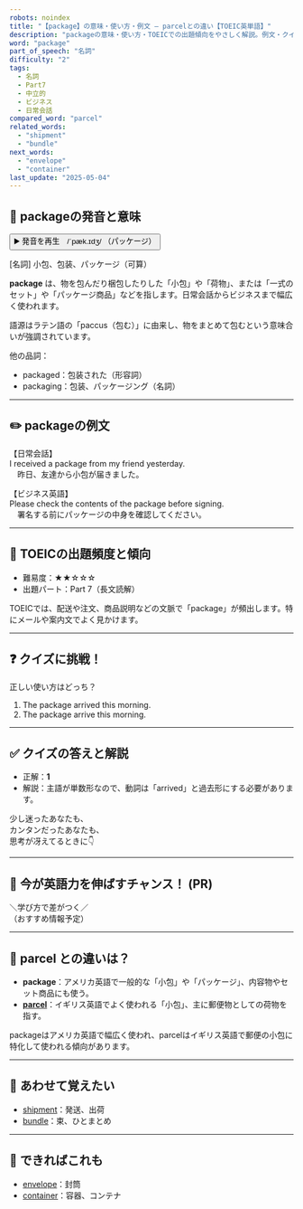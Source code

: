 ```yaml
---
robots: noindex
title: "【package】の意味・使い方・例文 ― parcelとの違い【TOEIC英単語】"
description: "packageの意味・使い方・TOEICでの出題傾向をやさしく解説。例文・クイズ付きでparcelとの違いもわかりやすく学べます。"
word: "package"
part_of_speech: "名詞"
difficulty: "2"
tags:
  - 名詞
  - Part7
  - 中立的
  - ビジネス
  - 日常会話
compared_word: "parcel"
related_words:
  - "shipment"
  - "bundle"
next_words:
  - "envelope"
  - "container"
last_update: "2025-05-04"
---
```


## 🔰 packageの発音と意味

<button class="play-audio" onclick="playTTS('package')">
  <span class="play-audio-main">
    ▶️ 発音を再生　/ˈpæk.ɪdʒ/
  </span>
  <span class="play-audio-sub">
    （パッケージ）
  </span>
</button>

[名詞] 小包、包装、パッケージ（可算）

**package** は、物を包んだり梱包したりした「小包」や「荷物」、または「一式のセット」や「パッケージ商品」などを指します。日常会話からビジネスまで幅広く使われます。

語源はラテン語の「paccus（包む）」に由来し、物をまとめて包むという意味合いが強調されています。

他の品詞：  
- packaged：包装された（形容詞）
- packaging：包装、パッケージング（名詞）

---

## ✏️ packageの例文

【日常会話】  
I received a package from my friend yesterday.  
　昨日、友達から小包が届きました。

【ビジネス英語】  
Please check the contents of the package before signing.  
　署名する前にパッケージの中身を確認してください。

---

## 🎯 TOEICの出題頻度と傾向

- 難易度：★★☆☆☆
- 出題パート：Part 7（長文読解）

TOEICでは、配送や注文、商品説明などの文脈で「package」が頻出します。特にメールや案内文でよく見かけます。

---

## ❓ クイズに挑戦！

正しい使い方はどっち？

1. The package arrived this morning.
2. The package arrive this morning.

---

## ✅ クイズの答えと解説

- 正解：**1**
- 解説：主語が単数形なので、動詞は「arrived」と過去形にする必要があります。

少し迷ったあなたも、  
カンタンだったあなたも、  
思考が冴えてるときに👇️

---

## 🚀 今が英語力を伸ばすチャンス！ (PR)

<div class="info-center">
＼学び方で差がつく／<br>  
（おすすめ情報予定）
</div>

---

## 🤔  parcel との違いは？

- **package**：アメリカ英語で一般的な「小包」や「パッケージ」、内容物やセット商品にも使う。
- **[parcel](/word/parcel/)**：イギリス英語でよく使われる「小包」、主に郵便物としての荷物を指す。

packageはアメリカ英語で幅広く使われ、parcelはイギリス英語で郵便の小包に特化して使われる傾向があります。

---

## 🧩 あわせて覚えたい

- [shipment](/word/shipment/)：発送、出荷
- [bundle](/word/bundle/)：束、ひとまとめ

---

## 📖 できればこれも

- [envelope](/word/envelope/)：封筒
- [container](/word/container/)：容器、コンテナ

<!-- cvid: aid15_bid15 -->
